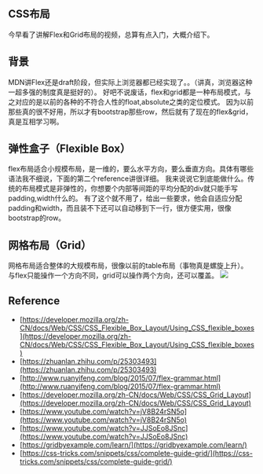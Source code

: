 ## CSS布局
今早看了讲解Flex和Grid布局的视频，总算有点入门，大概介绍下。

## 背景
MDN讲Flex还是draft阶段，但实际上浏览器都已经实现了。。（讲真，浏览器这种一超多强的制度真是挺好的）。
好吧不说废话，flex和grid都是一种布局模式，与之对应的是以前的各种的不符合人性的float,absolute之类的定位模式。
因为以前那些真的很不好用，所以才有bootstrap那些row，然后就有了现在的flex&grid，真是互相学习啊。

## 弹性盒子（Flexible Box）
flex布局适合小规模布局，是一维的，要么水平方向，要么垂直方向。具体有哪些语法我不细说，下面的第二个reference讲很详细。
我来说说它到底能做什么。传统的布局模式是非弹性的，你想要个内部等间距的平均分配的div就只能手写padding,width什么的。
有了这个就不用了，给出一些要求，他会自适应分配padding和width，而且装不下还可以自动移到下一行，很方便实用，很像bootstrap的row。


## 网格布局（Grid）
网格布局适合整体的大规模布局，很像以前的table布局（事物真是螺旋上升）。
与flex只能操作一个方向不同，grid可以操作两个方向，还可以覆盖。
![](grid_sample.png)



## Reference
- [https://developer.mozilla.org/zh-CN/docs/Web/CSS/CSS_Flexible_Box_Layout/Using_CSS_flexible_boxes](https://developer.mozilla.org/zh-CN/docs/Web/CSS/CSS_Flexible_Box_Layout/Using_CSS_flexible_boxes)
- [https://zhuanlan.zhihu.com/p/25303493](https://zhuanlan.zhihu.com/p/25303493)
- [http://www.ruanyifeng.com/blog/2015/07/flex-grammar.html](http://www.ruanyifeng.com/blog/2015/07/flex-grammar.html)
- [https://developer.mozilla.org/zh-CN/docs/Web/CSS/CSS_Grid_Layout](https://developer.mozilla.org/zh-CN/docs/Web/CSS/CSS_Grid_Layout)
- [https://www.youtube.com/watch?v=jV8B24rSN5o](https://www.youtube.com/watch?v=jV8B24rSN5o)
- [https://www.youtube.com/watch?v=JJSoEo8JSnc](https://www.youtube.com/watch?v=JJSoEo8JSnc)
- [https://gridbyexample.com/learn/](https://gridbyexample.com/learn/)
- [https://css-tricks.com/snippets/css/complete-guide-grid/](https://css-tricks.com/snippets/css/complete-guide-grid/)